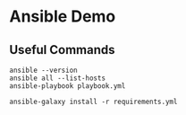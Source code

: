 # Ansible Demo

## Useful Commands

```
ansible --version
ansible all --list-hosts
ansible-playbook playbook.yml
```

```
ansible-galaxy install -r requirements.yml
```
